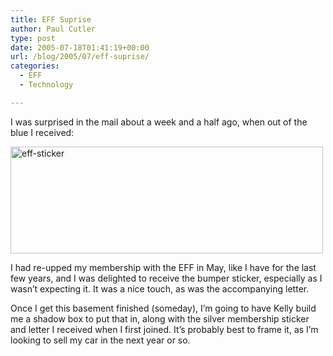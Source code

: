 ```yaml
---
title: EFF Suprise
author: Paul Cutler
type: post
date: 2005-07-18T01:41:19+00:00
url: /blog/2005/07/eff-suprise/
categories:
  - EFF
  - Technology

---
```

I was surprised in the mail about a week and a half ago, when out of the blue I received:

[<img src="https://i1.wp.com/photos22.flickr.com/26690996_81e4e1b1fb.jpg?resize=500%2C171" width="500" height="171" alt="eff-sticker" data-recalc-dims="1" />][1]

I had re-upped my membership with the EFF in May, like I have for the last few years, and I was delighted to receive the bumper sticker, especially as I wasn&#8217;t expecting it. It was a nice touch, as was the accompanying letter.

Once I get this basement finished (someday), I&#8217;m going to have Kelly build me a shadow box to put that in, along with the silver membership sticker and letter I received when I first joined. It&#8217;s probably best to frame it, as I&#8217;m looking to sell my car in the next year or so.

 [1]: http://www.flickr.com/photos/silwenae/26690996/ "Photo Sharing"